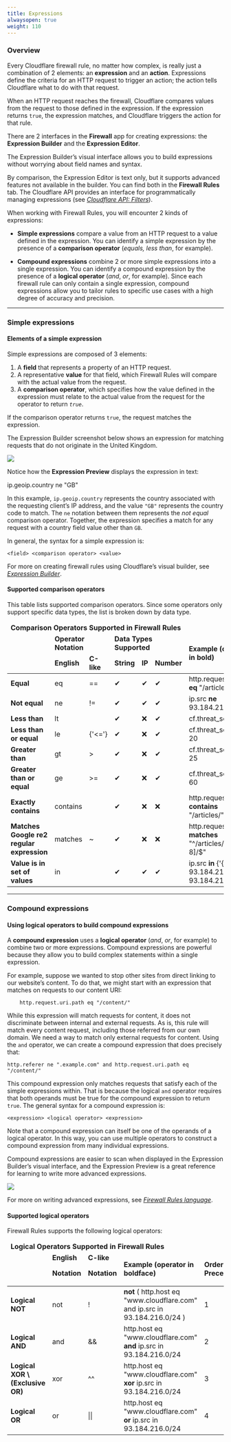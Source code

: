 ```yaml
---
title: Expressions
alwaysopen: true
weight: 110
---
```


### Overview

Every Cloudflare firewall rule, no matter how complex, is really just a combination of 2 elements: an **expression** and an **action**. Expressions define the criteria for an HTTP request to trigger an action; the action tells Cloudflare what to do with that request.

When an HTTP request reaches the firewall, Cloudflare compares values from the request to those defined in the expression. If the expression returns `true`, the expression matches, and Cloudflare triggers the action for that rule.

There are 2 interfaces in the **Firewall** app for creating expressions: the **Expression Builder** and the **Expression Editor**.

The Expression Builder’s visual interface allows you to build expressions without worrying about field names and syntax.

By comparison, the Expression Editor is text only, but it supports advanced features not available in the builder. You can find both in the **Firewall Rules** tab. The Cloudflare API provides an interface for programmatically managing expressions (see _[Cloudflare API: Filters](https://api.cloudflare.com/#filters-properties)_).

When working with Firewall Rules, you will encounter 2 kinds of expressions:

- **Simple expressions** compare a value from an HTTP request to a value defined in the expression. You can identify a simple expression by the presence of a **comparison operator** (_equals, less than_, for example).

- **Compound expressions** combine 2 or more simple expressions into a single
  expression. You can identify a compound expression by the presence of a **logical operator** (_and_, _or_, for example). Since each firewall rule can only contain a single expression, compound expressions allow you to tailor rules to specific use cases with a high degree of accuracy and precision.

---

### Simple expressions

#### Elements of a simple expression

Simple expressions are composed of 3 elements:

1. A **field** that represents a property of an HTTP request.
2. A representative **value** for that field, which Firewall Rules will compare with the actual value from the request.
3. A **comparison operator**, which specifies how the value defined in the expression must relate to the actual value from the request for the operator to return <code><em>true</em></code>.

If the comparison operator returns <code>true</code>, the request matches the expression.

The Expression Builder screenshot below shows an expression for matching requests that do not originate in the United Kingdom.

![](../images/firewall-rules-expressions-explained-1.png)

Notice how the **Expression Preview** displays the expression in text:

ip.geoip.country ne "GB"

In this example, `ip.geoip.country` represents the country associated with the requesting client’s IP address, and the value `"GB"` represents the country code to match. The `ne` notation between them represents the _not equal_ comparison operator. Together, the expression specifies a match for any request with a country field value other than `GB`.

In general, the syntax for a simple expression is:

    <field> <comparison operator> <value>

For more on creating firewall rules using Cloudflare’s visual builder, see _[Expression Builder](/firewall/cf-dashboard/expression-preview-editor/)_.

#### Supported comparison operators

This table lists supported comparison operators. Since some operators only support specific data types, the list is broken down by data type.

<table>
<thead>
  <tr>
   <td colspan="7" ><strong>Comparison Operators Supported in Firewall Rules</strong>
   </td>
  </tr>
  <tr>
   <td>
   </td>
   <td colspan="2" ><strong>Operator
Notation</strong>
   </td>
   <td colspan="3" ><strong>Data Types 
Supported</strong>
   </td>
   <td rowspan="2" ><strong>Example (operator in bold)</strong>
   </td>
  </tr>
  <tr>
   <td>
   </td>
   <td><strong>English</strong>
   </td>
   <td><strong>C-like</strong>
   </td>
   <td><strong>String</strong>
   </td>
   <td><strong>IP </strong>
   </td>
   <td><strong>Number</strong>
   </td>
  </tr>
  </thead>
  <tbody>
  <tr>
   <td>
    <strong>Equal</strong>
   </td>
   <td>eq
   </td>
   <td>==
   </td>
   <td>✔
   </td>
   <td>✔
   </td>
   <td>✔
   </td>
   <td>http.request.uri.path <strong>eq</strong> "/articles/2008/"
   </td>
  </tr>
  <tr>
   <td><strong>Not equal</strong>
   </td>
   <td>ne
   </td>
   <td>!=
   </td>
   <td>✔
   </td>
   <td>✔
   </td>
   <td>✔
   </td>
   <td>ip.src <strong>ne</strong> 93.184.216.0
   </td>
  </tr>
  <tr>
   <td><strong>Less than</strong>
   </td>
   <td>lt
   </td>
   <td>
   </td>
   <td>✔
   </td>
   <td>❌
   </td>
   <td>✔
   </td>
   <td>cf.threat_score <strong>lt</strong> 10
   </td>
  </tr>
  <tr>
   <td><strong>Less than or equal</strong>
   </td>
   <td>le
   </td>
   <td>{'<='}
   </td>
   <td>✔
   </td>
   <td>❌
   </td>
   <td>✔
   </td>
   <td>cf.threat_score <strong>le</strong> 20
   </td>
  </tr>
  <tr>
   <td><strong>Greater than</strong>
   </td>
   <td>gt
   </td>
   <td>>
   </td>
   <td>✔
   </td>
   <td>❌
   </td>
   <td>✔
   </td>
   <td>cf.threat_score <strong>gt</strong> 25
   </td>
  </tr>
  <tr>
   <td><strong>Greater than or equal</strong>
   </td>
   <td>ge
   </td>
   <td>>=
   </td>
   <td>✔
   </td>
   <td>❌
   </td>
   <td>✔
   </td>
   <td>cf.threat_score <strong>ge</strong> 60
   </td>
  </tr>
  <tr>
   <td><strong>Exactly contains</strong>
   </td>
   <td>contains
   </td>
   <td>
   </td>
   <td>✔
   </td>
   <td>❌
   </td>
   <td>❌
   </td>
   <td>http.request.uri.path <strong>contains</strong> "/articles/"
   </td>
  </tr>
  <tr>
   <td><strong>Matches Google re2 regular expression</strong>
   </td>
   <td>matches
   </td>
   <td>~
   </td>
   <td>✔
   </td>
   <td>❌
   </td>
   <td>❌
   </td>
   <td>http.request.uri.path <strong>matches</strong> "^/articles/200[7-8]/$"
   </td>
  </tr>
  <tr>
   <td><strong>Value is in set of values</strong>
   </td>
   <td>in
   </td>
   <td>
   </td>
   <td>✔
   </td>
   <td>✔
   </td>
   <td>✔
   </td>
   <td>ip.src <strong>in</strong> {'{ 93.184.216.0 93.184.216.1 }'}
   </td>
  </tr>
  </tbody>
</table>


---

### Compound expressions

#### Using logical operators to build compound expressions

A **compound expression** uses a **logical operator** (_and_, _or_, for example) to combine two or more expressions. Compound expressions are powerful because they allow you to build complex statements within a single expression.

For example, suppose we wanted to stop other sites from direct linking to our website’s content. To do that, we might start with an expression that matches on requests to our content URI:

        http.request.uri.path eq "/content/"

While this expression will match requests for content, it does not discriminate between internal and external requests. As is, this rule will match every content request, including those referred from our own domain. We need a way to match only external requests for content. Using the `and` operator, we can create a compound expression that does precisely that:

    http.referer ne ".example.com" and http.request.uri.path eq "/content/"

This compound expression only matches requests that satisfy each of the simple expressions within. That is because the logical `and` operator requires that both operands must be true for the compound expression to return `true`. The general syntax for a compound expression is:

    <expression> <logical operator> <expression>

Note that a compound expression can itself be one of the operands of a logical operator. In this way, you can use multiple operators to construct a compound expression from many individual expressions.

Compound expressions are easier to scan when displayed in the Expression Builder’s visual interface, and the Expression Preview is a great reference for learning to write more advanced expressions.

![](../images/firewall-rules-expressions-explained-2.png)

For more on writing advanced expressions, see _[Firewall Rules language](/firewall/cf-firewall-language/)_.

#### Supported logical operators

Firewall Rules supports the following logical operators:

<table>
<thead>
  <tr>
   <td colspan="5" ><strong>Logical Operators Supported in Firewall Rules</strong>
   </td>
  </tr>
  <tr>
   <td>
   </td>
   <td><strong>English</strong>
 <p />
<strong>Notation</strong>
   </td>
   <td><strong>C-like</strong>
 <p />
<strong>Notation</strong>
   </td>
   <td><strong>Example (operator in boldface)</strong>
   </td>
   <td><strong>Order of Precedence</strong>
   </td>
  </tr>
  </thead>
  <tbody>
  <tr>
   <td><strong>Logical NOT</strong>
   </td>
   <td>not
   </td>
   <td>!
   </td>
   <td><strong>not</strong> ( http.host eq "www.cloudflare.com" and ip.src in 93.184.216.0/24 )
   </td>
   <td>1
   </td>
  </tr>
  <tr>
   <td><strong>Logical AND</strong>
   </td>
   <td>and
   </td>
   <td>&&
   </td>
   <td>http.host eq "www.cloudflare.com" <strong>and</strong> ip.src in 93.184.216.0/24
   </td>
   <td>2
   </td>
  </tr>
  <tr>
   <td><strong>Logical XOR \
(Exclusive OR)</strong>
   </td>
   <td>xor
   </td>
   <td>^^
   </td>
   <td>http.host eq "www.cloudflare.com" <strong>xor</strong> ip.src in 93.184.216.0/24
   </td>
   <td>3
   </td>
  </tr>
  <tr>
   <td><strong>Logical OR</strong>
   </td>
   <td>or
   </td>
   <td>||
   </td>
   <td>http.host eq "www.cloudflare.com" <strong>or</strong> ip.src in 93.184.216.0/24
   </td>
   <td>4
   </td>
  </tr>
  </tbody>
</table>
